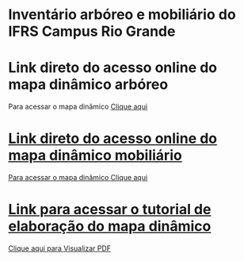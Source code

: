 # Inventário arbóreo e mobiliário do IFRS Campus Rio Grande
# Link direto do acesso online do mapa dinâmico arbóreo
Para acessar o mapa dinâmico <a href="https://paisagismonocampus.github.io/Arboreo/">Clique aqui
# Link direto do acesso online do mapa dinâmico mobiliário
Para acessar o mapa dinâmico <a href="https://paisagismonocampus.github.io/Mobiliario/">Clique aqui
# Link para acessar o tutorial de elaboração do mapa dinâmico
Clique aqui para <a href="./TutorialWebSIG_Paisagismo.pdf" target="_blank">Visualizar PDF</a>
